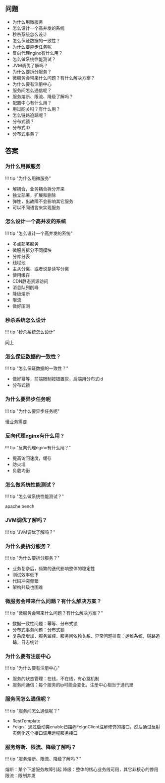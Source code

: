 ## 问题

- 为什么用微服务
- 怎么设计一个高并发的系统
- 秒杀系统怎么设计
- 怎么保证数据的一致性？
- 为什么要异步任务呢
- 反向代理nginx有什么用？
- 怎么做系统性能测试？
- JVM调优了解吗？
- 为什么要拆分服务？
- 微服务会带来什么问题？有什么解决方案？
- 为什么要有注册中心
- 服务间怎么通信呢？
- 服务熔断、限流、降级了解吗？
- 配置中心有什么用？
- 用过网关吗？有什么用？
- 怎么链路追踪呢？
- 分布式锁？
- 分布式ID
- 分布式事务？


## 答案

### 为什么用微服务

!!! tip "为什么用微服务"

- 解耦合，业务耦合拆分开来
- 独立部署，扩展和删除
- 弹性，出故障不会影响其它服务
- 可以不同语言来实现服务

### 怎么设计一个高并发的系统

!!! tip "怎么设计一个高并发的系统"

- 多点部署服务
- 微服务拆分不同模块
- 分库分表
- 线程池
- 主从分离、或者说是读写分离
- 使用缓存
- CDN静态资源访问
- 消息队列削峰
- 降级熔断
- 限流
- 做好压测

### 秒杀系统怎么设计

!!! tip "秒杀系统怎么设计"

同上

### 怎么保证数据的一致性？

!!! tip "怎么保证数据的一致性？"

- 做好幂等，前端限制按钮置灰，后端用分布式id
- 分布式锁


### 为什么要异步任务呢

!!! tip "为什么要异步任务呢"

慢业务需要

### 反向代理nginx有什么用？

!!! tip "反向代理nginx有什么用？"

- 提高访问速度，缓存
- 防火墙
- 负载均衡


### 怎么做系统性能测试？

!!! tip "怎么做系统性能测试？"

apache bench


### JVM调优了解吗？

!!! tip "JVM调优了解吗？"



### 为什么要拆分服务？

!!! tip "为什么要拆分服务？"

- 业务复杂后，频繁的迭代影响整体的稳定性
- 测试效率低下
- 代码冲突频繁
- 架构升级也困难


### 微服务会带来什么问题？有什么解决方案？

!!! tip "微服务会带来什么问题？有什么解决方案？"

- 数据一致性问题：幂等、分布式锁
- 分布式事务问题：分布式锁
- 复杂度增加，服务监控、服务间依赖关系、异常问题排查：运维系统，链路追踪，日志统计


### 为什么要有注册中心
!!! tip "为什么要有注册中心"

- 服务的状态管理：在线，不在线，有心跳机制
- 服务间通信：每个服务的ip可能会变化，注册中心相当于通讯里


### 服务间怎么通信呢？

!!! tip "服务间怎么通信呢？"

- RestTemplate
- Feign：通过启动类enable扫描@FeignClient注解修饰的接口，然后通过反射实例化这个接口调用远程服务接口


### 服务熔断、限流、降级了解吗？

!!! tip "服务熔断、限流、降级了解吗？"

熔断：某个下游服务故障引起
降级：整体的核心业务线可用，其它非核心的停用
限流：限制并发